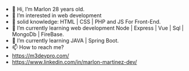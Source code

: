 - 👋 Hi, I’m  Marlon 28 years old.
- 👀 I’m interested in web development
- 🌱 solid knowledge: HTML | CSS | PHP and JS For Front-End.
- 🌱 I’m currently learning web development Node | Express | Vue | Sql | MongoDb | FireBase.
- 🌱 I’m currently learning JAVA | Spring Boot.
- 📫 How to reach me?
- https://m3devpro.com/
- https://www.linkedin.com/in/marlon-martinez-dev/

